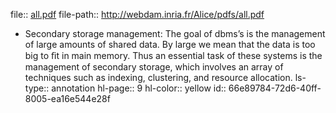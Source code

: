 file:: [all.pdf](http://webdam.inria.fr/Alice/pdfs/all.pdf)
file-path:: http://webdam.inria.fr/Alice/pdfs/all.pdf

- Secondary storage management: The goal of dbms’s is the management of large amounts of shared data. By large we mean that the data is too big to ﬁt in main memory. Thus an essential task of these systems is the management of secondary storage, which involves an array of techniques such as indexing, clustering, and resource allocation.
  ls-type:: annotation
  hl-page:: 9
  hl-color:: yellow
  id:: 66e89784-72d6-40ff-8005-ea16e544e28f